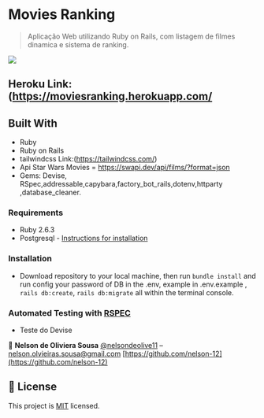 # Movies Ranking
> Aplicação Web utilizando Ruby on Rails, com listagem de filmes dinamica e sistema de ranking.

![](header.png)

## Heroku Link:(https://moviesranking.herokuapp.com/

## Built With

- Ruby
- Ruby on Rails
- tailwindcss Link:(https://tailwindcss.com/)
- Api Star Wars Movies = https://swapi.dev/api/films/?format=json
- Gems: Devise, RSpec,addressable,capybara,factory_bot_rails,dotenv,httparty ,database_cleaner.

### Requirements

* Ruby 2.6.3
* Postgresql - [Instructions for installation](https://www.howtoforge.com/tutorial/ruby-on-rails-ror-with-postgresql-on-ubuntu-16-04/)

### Installation

* Download repository to your local machine, then run `bundle install` and run config your password of DB in the .env, example in .env.example , `rails db:create`, `rails db:migrate` all within the terminal console.

### Automated Testing with [RSPEC](https://github.com/rspec/rspec-rails)
* Teste do Devise


👤 **Nelson de Oliviera Sousa**
[@nelsondeolive11](https://twitter.com/nelsondeolive11) – nelson.olvieiras.sousa@gmail.com
[https://github.com/nelson-12](https://github.com/nelson-12)

## 📝 License

This project is [MIT](lic.url) licensed.



